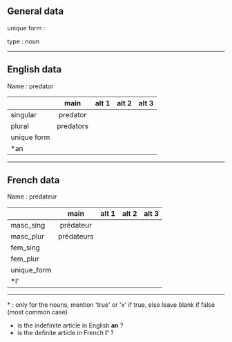## General data

unique form :

type : noun

---

## English data

Name : predator

|             |   main    | alt 1 | alt 2 | alt 3 |
| :---------- | :-------: | :---: | :---: | ----- |
| singular    | predator  |       |       |       |
| plural      | predators |       |       |       |
| unique form |           |       |       |       |
| \*an        |           |       |       |       |

---

## French data

Name : prédateur

|             |    main    | alt 1 | alt 2 | alt 3 |
| :---------- | :--------: | :---: | :---: | :---: |
| masc_sing   | prédateur  |       |       |       |
| masc_plur   | prédateurs |       |       |       |
| fem_sing    |            |       |       |       |
| fem_plur    |            |       |       |       |
| unique_form |            |       |       |       |
| \*l'        |            |       |       |       |

---

\* : only for the nouns, mention 'true' or 'x' if true, else leave blank if false (most common case)

- is the indefinite article in English **an** ?
- is the definite article in French **l'** ?
